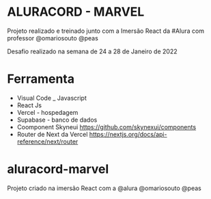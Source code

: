 # ALURACORD - MARVEL

Projeto realizado e treinado junto com a Imersão React da #Alura com professor @omariosouto @peas

Desafio realizado na semana de 24 a 28 de Janeiro de 2022

# Ferramenta

- Visual Code
_ Javascript
- React Js
- Vercel - hospedagem
- Supabase - banco de dados
- Coomponent Skyneui https://github.com/skynexui/components
- Router de Next da Vercel https://nextjs.org/docs/api-reference/next/router



# aluracord-marvel
Projeto criado na imersão React com a @alura @omariosouto @peas
